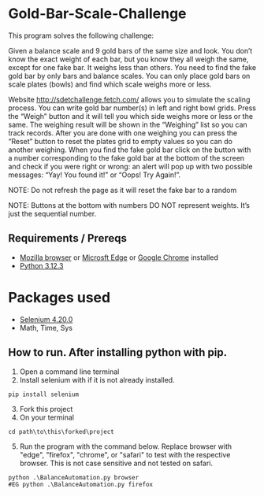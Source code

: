 # Gold-Bar-Scale-Challenge
This program solves the following challenge:

Given a balance scale and 9 gold bars of the same size and look. You don’t know the exact weight of each bar,
but you know they all weigh the same, except for one fake bar. It weighs less than others. You need to find the fake
gold bar by only bars and balance scales.
You can only place gold bars on scale plates (bowls) and find which scale weighs more or less.

Website http://sdetchallenge.fetch.com/ allows you to simulate the scaling process. You can write gold bar number(s)
in left and right bowl grids. Press the “Weigh” button and it will tell you which side weighs more or less or the same.
The weighing result will be shown in the “Weighing” list so you can track records.
After you are done with one weighing you can press the “Reset” button to reset the plates grid to empty values so you
can do another weighing.
When you find the fake gold bar click on the button with a number corresponding to the fake gold bar at the bottom of
the screen and check if you were right or wrong: an alert will pop up with two possible messages: “Yay! You found it!”
or “Oops! Try Again!”.

NOTE: Do not refresh the page as it will reset the fake bar to a random

NOTE: Buttons at the bottom with numbers DO NOT represent weights. It’s just the sequential number.

## Requirements / Prereqs
* [Mozilla browser](https://www.mozilla.org/en-US/firefox/new/) or [Microsft Edge](https://www.microsoft.com/en-us/edge/download?form=MA13FJ) or [Google Chrome](https://www.google.com/chrome/) installed
* [Python 3.12.3](https://www.python.org/downloads/)
# Packages used
* [Selenium 4.20.0](https://pypi.org/project/selenium/#files)
* Math, Time, Sys

## How to run. After installing python with pip.
1. Open a command line terminal
2. Install selenium with if it is not already installed.
```
pip install selenium
```
3. Fork this project
4. On your terminal
```
cd path\to\this\forked\project
```
5. Run the program with the command below. Replace browser with "edge", "firefox", "chrome", or "safari" to test with the respective browser. This is not case sensitive and not tested on safari.
```
python .\BalanceAutomation.py browser
#EG python .\BalanceAutomation.py firefox
```
